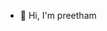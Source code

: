 - 👋 Hi, I'm preetham
    
    
    

<!---
SaiCher21/SaiCher21 is a ✨ special ✨ repository because its `README.md` (this file) appears on your GitHub profile.
You can click the Preview link to take a look at your changes.
--->
